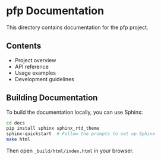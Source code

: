 # pfp Documentation

This directory contains documentation for the pfp project.

## Contents

- Project overview
- API reference
- Usage examples
- Development guidelines

## Building Documentation

To build the documentation locally, you can use Sphinx:

```bash
cd docs
pip install sphinx sphinx_rtd_theme
sphinx-quickstart  # Follow the prompts to set up Sphinx
make html
```

Then open `_build/html/index.html` in your browser.
